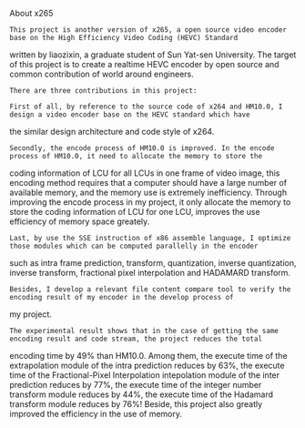 About x265

    This project is another version of x265, a open source video encoder base on the High Efficiency Video Coding (HEVC) Standard
written by liaozixin, a graduate student of Sun Yat-sen University. The target of this project is to create a realtime HEVC encoder
by open source and common contribution of world around engineers.

    There are three contributions in this project:

    First of all, by reference to the source code of x264 and HM10.0, I design a video encoder base on the HEVC standard which have
the similar design architecture and code style of x264. 

    Secondly, the encode process of HM10.0 is improved. In the encode process of HM10.0, it need to allocate the memory to store the
coding information of LCU for all LCUs in one frame of video image, this encoding method requires that a computer should have a large
number of available memory, and the memory use is extremely inefficiency. Through improving the encode process in my project, it only
allocate the memory to store the coding information of LCU for one LCU, improves the use efficiency of memory space greately. 

    Last, by use the SSE instruction of x86 assemble language, I optimize those modules which can be computed parallelly in the encoder
such as intra frame prediction, transform, quantization, inverse quantization, inverse transform, fractional pixel interpolation and
HADAMARD transform.

    Besides, I develop a relevant file content compare tool to verify the encoding result of my encoder in the develop process of
my project.

    The experimental result shows that in the case of getting the same encoding result and code stream, the project reduces the total
encoding time by 49% than HM10.0. Among them, the execute time of the extrapolation module of the intra prediction reduces by 63%,
the execute time of the Fractional-Pixel Interpolation intepolation module of the inter prediction reduces by 77%, the execute time
of the integer number transform module reduces by 44%, the execute time of the Hadamard transform module reduces by 76%! Beside, this
project also greatly improved the efficiency in the use of memory.
